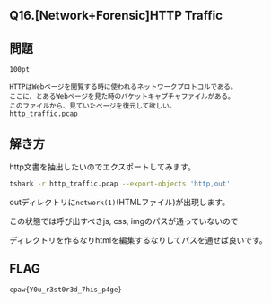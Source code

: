 Q16.[Network+Forensic]HTTP Traffic
---------------------

問題
----
```
100pt

HTTPはWebページを閲覧する時に使われるネットワークプロトコルである。
ここに、とあるWebページを見た時のパケットキャプチャファイルがある。
このファイルから、見ていたページを復元して欲しい。
http_traffic.pcap
```

解き方
-----

http文書を抽出したいのでエクスポートしてみます。

```bash
tshark -r http_traffic.pcap --export-objects 'http,out'
```

outディレクトリに`network(1)`(HTMLファイル)が出現します。

この状態では呼び出すべきjs, css, imgのパスが通っていないので

ディレクトリを作るなりhtmlを編集するなりしてパスを通せば良いです。

FLAG
-----
`cpaw{Y0u_r3st0r3d_7his_p4ge}`

